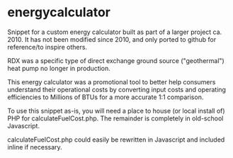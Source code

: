 # energycalculator
Snippet for a custom energy calculator built as part of a larger project ca. 2010. It has not been modified since 2010, and only ported to github for reference/to inspire others.

RDX was a specific type of direct exchange ground source ("geothermal") heat pump no longer in production.

This energy calculator was a promotional tool to better help consumers understand their operational costs by converting input costs and operating efficiencies to Millions of BTUs for a more accurate 1:1 comparison.

To use this snippet as-is, you will need a place to house (or local install of) PHP for calculateFuelCost.php. The remainder is completely in old-school Javascript.

calculateFuelCost.php could easily be rewritten in Javascript and included inline if necessary.